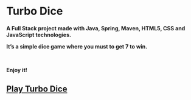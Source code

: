 <!DOCTYPE html>
<html lang="en">
<head>
  <meta charset="utf-8">
  <meta name="viewport" content="width=device-width, initial-scale=1">
  <link rel="stylesheet" href="https://maxcdn.bootstrapcdn.com/bootstrap/4.3.1/css/bootstrap.min.css">
 
</head>
<body>
<h1>Turbo Dice</h1>
<h4>
  <p>A Full Stack project made with Java, Spring, Maven, HTML5, CSS and JavaScript technologies.</p>
  <p>It’s a simple dice game where you must to get 7 to win.</p>
  <br>
  <p>Enjoy it!</p>
  <h2>
  <a href="http://turbodice-env.rwqv3piykm.eu-central-1.elasticbeanstalk.com/index.html" target="_blank" rel="noopener noreferrer" style="font-weight: bold" >Play Turbo Dice</a>
  </h2>
</h4>
</body>
